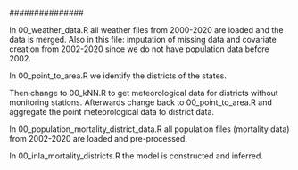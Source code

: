 
###############

In 00_weather_data.R all weather files from 2000-2020 are loaded and the data is merged.
Also in this file: imputation of missing data and covariate creation from 2002-2020 since we do not have population data before 2002.

In 00_point_to_area.R we identify the districts of the states.

Then change to 00_kNN.R to get meteorological data for districts without monitoring stations. Afterwards change back to 00_point_to_area.R and aggregate the point meteorological data to district data.

In 00_population_mortality_district_data.R all population files (mortality data) from 2002-2020 are loaded and pre-processed.

In 00_inla_mortality_districts.R the model is constructed and inferred.
